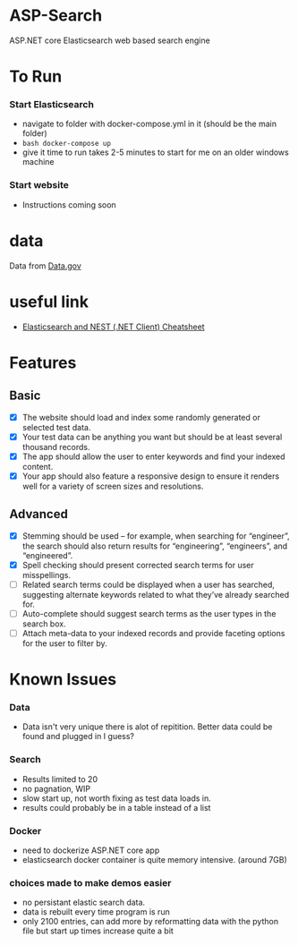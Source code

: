 # ASP-Search

ASP.NET core Elasticsearch web based search engine

# To Run

### Start Elasticsearch

 - navigate to folder with docker-compose.yml in it (should be the main folder)
 - ```bash docker-compose up```
 - give it time to run takes 2-5 minutes to start for me on an older windows machine

### Start website
 
 - Instructions coming soon 

# data

Data from [Data.gov](data.gov)

# useful link

- [Elasticsearch and NEST (.NET Client) Cheatsheet](https://github.com/mjebrahimi/Elasticsearch-NEST-CheatSheet-Tutorials/blob/master/README.md)

# Features

## Basic

 - [x] The website should load and index some randomly generated or selected test data.
 - [x] Your test data can be anything you want but should be at least several thousand records.
 - [x] The app should allow the user to enter keywords and find your indexed content.
 - [x] Your app should also feature a responsive design to ensure it renders well for a variety of screen sizes and resolutions.

## Advanced

 - [x] Stemming should be used – for example, when searching for “engineer”, the search should also return results for “engineering”, “engineers”, and “engineered”.
 - [x] Spell checking should present corrected search terms for user misspellings.
 - [ ] Related search terms could be displayed when a user has searched, suggesting alternate keywords related to what they’ve already searched for.
 - [ ] Auto-complete should suggest search terms as the user types in the search box.
 - [ ] Attach meta-data to your indexed records and provide faceting options for the user to filter by.

# Known Issues

### Data

 - Data isn't very unique there is alot of repitition. Better data could be found and plugged in I guess?

### Search

- Results limited to 20
- no pagnation, WIP
- slow start up, not worth fixing as test data loads in.
- results could probably be in a table instead of a list

### Docker

- need to dockerize ASP.NET core app 
- elasticsearch docker container is quite memory intensive. (around 7GB)

### choices made to make demos easier

- no persistant elastic search data. 
- data is rebuilt every time program is run
- only 2100 entries, can add more by reformatting data with the python file but start up times increase quite a bit
